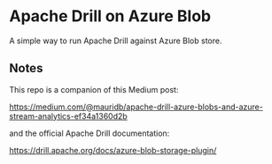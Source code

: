 # Apache Drill on Azure Blob

A simple way to run Apache Drill against Azure Blob store.

## Notes 

This repo is a companion of this Medium post: 

https://medium.com/@mauridb/apache-drill-azure-blobs-and-azure-stream-analytics-ef34a1360d2b

and the official Apache Drill documentation:

https://drill.apache.org/docs/azure-blob-storage-plugin/ 


